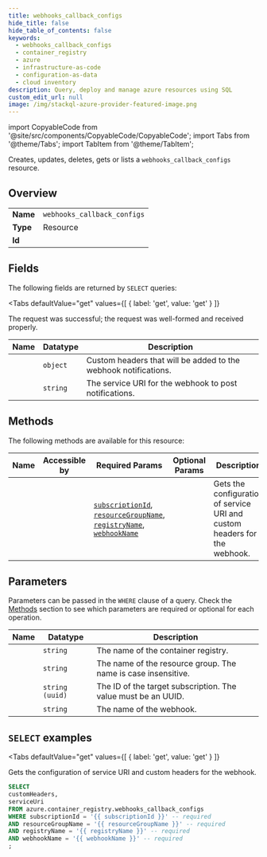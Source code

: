 ```yaml
--- 
title: webhooks_callback_configs
hide_title: false
hide_table_of_contents: false
keywords:
  - webhooks_callback_configs
  - container_registry
  - azure
  - infrastructure-as-code
  - configuration-as-data
  - cloud inventory
description: Query, deploy and manage azure resources using SQL
custom_edit_url: null
image: /img/stackql-azure-provider-featured-image.png
---
```


import CopyableCode from '@site/src/components/CopyableCode/CopyableCode';
import Tabs from '@theme/Tabs';
import TabItem from '@theme/TabItem';

Creates, updates, deletes, gets or lists a <code>webhooks_callback_configs</code> resource.

## Overview
<table><tbody>
<tr><td><b>Name</b></td><td><code>webhooks_callback_configs</code></td></tr>
<tr><td><b>Type</b></td><td>Resource</td></tr>
<tr><td><b>Id</b></td><td><CopyableCode code="azure.container_registry.webhooks_callback_configs" /></td></tr>
</tbody></table>

## Fields

The following fields are returned by `SELECT` queries:

<Tabs
    defaultValue="get"
    values={[
        { label: 'get', value: 'get' }
    ]}
>
<TabItem value="get">

The request was successful; the request was well-formed and received properly.

<table>
<thead>
    <tr>
    <th>Name</th>
    <th>Datatype</th>
    <th>Description</th>
    </tr>
</thead>
<tbody>
<tr>
    <td><CopyableCode code="customHeaders" /></td>
    <td><code>object</code></td>
    <td>Custom headers that will be added to the webhook notifications.</td>
</tr>
<tr>
    <td><CopyableCode code="serviceUri" /></td>
    <td><code>string</code></td>
    <td>The service URI for the webhook to post notifications.</td>
</tr>
</tbody>
</table>
</TabItem>
</Tabs>

## Methods

The following methods are available for this resource:

<table>
<thead>
    <tr>
    <th>Name</th>
    <th>Accessible by</th>
    <th>Required Params</th>
    <th>Optional Params</th>
    <th>Description</th>
    </tr>
</thead>
<tbody>
<tr>
    <td><a href="#get"><CopyableCode code="get" /></a></td>
    <td><CopyableCode code="select" /></td>
    <td><a href="#parameter-subscriptionId"><code>subscriptionId</code></a>, <a href="#parameter-resourceGroupName"><code>resourceGroupName</code></a>, <a href="#parameter-registryName"><code>registryName</code></a>, <a href="#parameter-webhookName"><code>webhookName</code></a></td>
    <td></td>
    <td>Gets the configuration of service URI and custom headers for the webhook.</td>
</tr>
</tbody>
</table>

## Parameters

Parameters can be passed in the `WHERE` clause of a query. Check the [Methods](#methods) section to see which parameters are required or optional for each operation.

<table>
<thead>
    <tr>
    <th>Name</th>
    <th>Datatype</th>
    <th>Description</th>
    </tr>
</thead>
<tbody>
<tr id="parameter-registryName">
    <td><CopyableCode code="registryName" /></td>
    <td><code>string</code></td>
    <td>The name of the container registry.</td>
</tr>
<tr id="parameter-resourceGroupName">
    <td><CopyableCode code="resourceGroupName" /></td>
    <td><code>string</code></td>
    <td>The name of the resource group. The name is case insensitive.</td>
</tr>
<tr id="parameter-subscriptionId">
    <td><CopyableCode code="subscriptionId" /></td>
    <td><code>string (uuid)</code></td>
    <td>The ID of the target subscription. The value must be an UUID.</td>
</tr>
<tr id="parameter-webhookName">
    <td><CopyableCode code="webhookName" /></td>
    <td><code>string</code></td>
    <td>The name of the webhook.</td>
</tr>
</tbody>
</table>

## `SELECT` examples

<Tabs
    defaultValue="get"
    values={[
        { label: 'get', value: 'get' }
    ]}
>
<TabItem value="get">

Gets the configuration of service URI and custom headers for the webhook.

```sql
SELECT
customHeaders,
serviceUri
FROM azure.container_registry.webhooks_callback_configs
WHERE subscriptionId = '{{ subscriptionId }}' -- required
AND resourceGroupName = '{{ resourceGroupName }}' -- required
AND registryName = '{{ registryName }}' -- required
AND webhookName = '{{ webhookName }}' -- required
;
```
</TabItem>
</Tabs>
